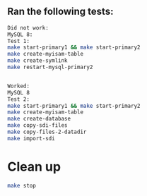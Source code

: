 ## Ran the following tests: 

```bash
Did not work:
MySQL 8:
Test 1:
make start-primary1 && make start-primary2
make create-myisam-table
make create-symlink
make restart-mysql-primary2


Worked:
MySQL 8
Test 2:
make start-primary1 && make start-primary2
make create-myisam-table
make create-database
make copy-sdi-files
make copy-files-2-datadir
make import-sdi
```

# Clean up
```bash
make stop
```

